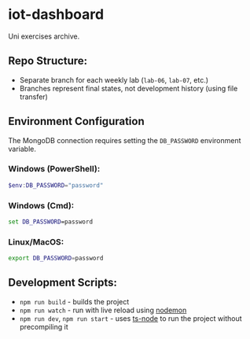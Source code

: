# iot-dashboard
Uni exercises archive.

## Repo Structure:
- Separate branch for each weekly lab (`lab-06`, `lab-07`, etc.)
- Branches represent final states, not development history (using file transfer)

## Environment Configuration
The MongoDB connection requires setting the `DB_PASSWORD` environment variable.

### Windows (PowerShell):
```powershell
$env:DB_PASSWORD="password"
```

### Windows (Cmd):
```bat
set DB_PASSWORD=password
```

### Linux/MacOS:
```bash
export DB_PASSWORD=password
```

## Development Scripts:
- `npm run build` - builds the project
- `npm run watch` - run with live reload using [nodemon](https://www.npmjs.com/package/nodemon)
- `npm run dev`, `npm run start` - uses [ts-node](https://www.npmjs.com/package/ts-node) to run the project without precompiling it
